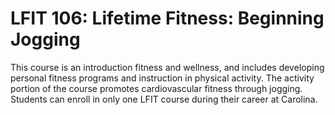 # LFIT 106: Lifetime Fitness: Beginning Jogging

This course is an introduction fitness and wellness, and includes developing personal fitness programs and instruction in physical activity. The activity portion of the course promotes cardiovascular fitness through jogging. Students can enroll in only one LFIT course during their career at Carolina.